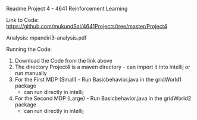 Readme Project 4 - 4641 Reinforcement Learning

Link to Code: https://github.com/mukundSai/4641Projects/tree/master/Project4

Analysis: mpandiri3-analysis.pdf

Running the Code:
1. Download the Code from the link above
2. The directory Project4 is a maven directory - can import it into intellij or run manually
3. For the First MDP (Small) - Run Basicbehavior.java in the gridWorld1 package
	- can run directly in intellij
4. For the Second MDP (Large) - Run Basicbehavior.java in the gridWorld2 package
	- can run directly in intellij 